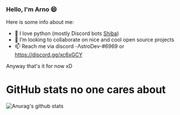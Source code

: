 ### Hello, I'm Arno 😄
Here is some info about me:
- 💬 I love python (mostly Discord bots [Shiba](https://top.gg/bot/718769183885754380))
- 👯 I’m looking to collaborate on nice and cool open source projects
- 📫 Reach me via discord -ΛstroDev-#6969 or https://discord.gg/xc6xGCY

Anyway that's it for now xD

# GitHub stats no one cares about
![Anurag's github stats](https://github-readme-stats.vercel.app/api?username=ArnoDev-cmd&show_icons=true&theme=dark)

<!--
**ArnoDev-cmd/ArnoDev-cmd** is a ✨ _special_ ✨ repository because its `README.md` (this file) appears on your GitHub profile.

Here are some ideas to get you started:

- 🔭 I’m currently working on ...
- 🌱 I’m currently learning ...
- 👯 I’m looking to collaborate on ...
- 🤔 I’m looking for help with ...
- 💬 Ask me about ...
- 📫 How to reach me: ...
- 😄 Pronouns: ...
- ⚡ Fun fact: ...
-->

